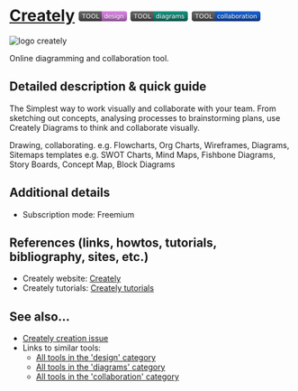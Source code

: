 # [Creately](https://creately.com/)  [<img src="images/design.png" align="bottom">](https://github.com/e-CLOSE/Toolbox/issues?q=label%3A01_TOOL+label%3Adesign) [<img src="images/diagrams.png" align="bottom">](https://github.com/e-CLOSE/Toolbox/issues?q=label%3A01_TOOL+label%3Adiagrams) [<img src="images/collaboration.png" align="bottom">](https://github.com/e-CLOSE/Toolbox/issues?q=label%3A01_TOOL+label%3Acollaboration)
![logo creately](https://user-images.githubusercontent.com/96419022/157195030-6270677f-090a-42ea-bb6b-7af7c72a8f1a.png)

Online diagramming and collaboration tool.


## Detailed description & quick guide

The Simplest way to work visually and collaborate with your team.
From sketching out concepts, analysing processes to brainstorming plans, use Creately Diagrams to think and collaborate visually.

Drawing, collaborating.
e.g. Flowcharts, Org Charts, Wireframes, Diagrams, Sitemaps
templates e.g. SWOT Charts, Mind Maps, Fishbone Diagrams, Story Boards, Concept Map, Block Diagrams


## Additional details

- Subscription mode: Freemium


## References (links, howtos, tutorials, bibliography, sites, etc.)

- Creately website: [Creately](https://creately.com/)
- Creately tutorials: [Creately tutorials](https://www.youtube.com/c/CreatelyApp/videos)


## See also...

- [Creately creation issue](https://github.com/e-CLOSE/Toolbox/issues/131)
- Links to similar tools:
  - [All tools in the 'design' category](https://github.com/e-CLOSE/Toolbox/issues?q=label%3A01_TOOL+label%3Adesign)
  - [All tools in the 'diagrams' category](https://github.com/e-CLOSE/Toolbox/issues?q=label%3A01_TOOL+label%3Adiagrams)
  - [All tools in the 'collaboration' category](https://github.com/e-CLOSE/Toolbox/issues?q=label%3A01_TOOL+label%3Acollaboration)
